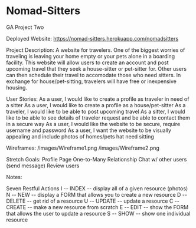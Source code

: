 # Nomad-Sitters
GA Project Two

Deployed Website: https://nomad-sitters.herokuapp.com/nomadsitters

Project Description:
A website for travelers. One of the biggest worries of traveling is leaving your home empty or your pets alone in a boarding facility. This website will allow users to create an account and post upcoming travel that they seek a house-sitter or pet-sitter for. Other users can then schedule their travel to accomodate those who need sitters. In exchange for house/pet-sitting, travelers will have free or inexpensive housing.

User Stories:
As a user, I would like to create a profile as traveler in need of a sitter
As a user, I would like to create a profile as a house/pet-sitter
As a traveler, I would like to be able to post upcoming travel
As a sitter, I would like to be able to see details of traveler request and be able to contact them in a secure way
As a user, I would like the website to be secure, require username and password
As a user, I want the website to be visually appealing and include photos of homes/pets hat need sitting

Wireframes:
/images/Wireframe1.png
/images/Wireframe2.png

Stretch Goals:
Profile Page
One-to-Many Relationship
Chat w/ other users (send message)
Review users





Notes:

Seven Restful Actions
I -- INDEX -- display all of a given resource (photos)
N -- NEW -- display a FORM that allows you to create a new resource
D -- DELETE -- get rid of a resource
U -- UPDATE -- update a resource
C -- CREATE -- make a new resource from scratch
E -- EDIT -- show the FORM that allows the user to update a resource 
S -- SHOW -- show one individual resource